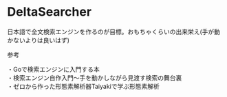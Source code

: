 # DeltaSearcher
日本語で全文検索エンジンを作るのが目標。おもちゃくらいの出来栄え(手が動かないよりは良いはず)

参考

・Goで検索エンジンに入門する本  
・検索エンジン自作入門～手を動かしながら見渡す検索の舞台裏  
・ゼロから作った形態素解析器Taiyakiで学ぶ形態素解析  
